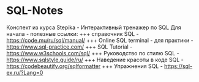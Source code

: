 # SQL-Notes
Конспект из курса Stepika - Интерактивный тренажер по SQL
Для начала - полезные ссылки:
+++ справочник SQL - https://code.mu/ru/sql/manual/ 
+++ Online SQL terminal - для практики - https://www.sql-practice.com/ 
+++ SQL Tutorial - https://www.w3schools.com/sql/
+++ Руководство по стилю SQL - https://www.sqlstyle.guide/ru/
+++ Наведение красоты в коде SQL - https://codebeautify.org/sqlformatter
+++ Упражнения SQL - https://sql-ex.ru/?Lang=0
